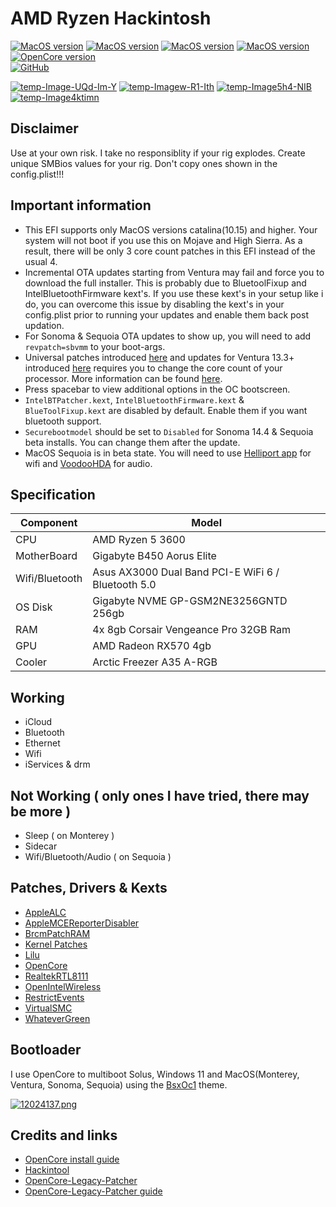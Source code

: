 # AMD Ryzen Hackintosh

[![MacOS version](https://img.shields.io/badge/Monterey-12.7.6-informational.svg)](https://www.apple.com/macos) [![MacOS version](https://img.shields.io/badge/Ventura-13.7-informational.svg)](https://www.apple.com/macos) [![MacOS version](https://img.shields.io/badge/Sonoma-14.7-informational.svg)](https://www.apple.com/macos) [![MacOS version](https://img.shields.io/badge/Sequoia-15.0-informational.svg)](https://www.apple.com/macos) \
[![OpenCore version](https://img.shields.io/badge/OpenCore-1.0.1-informational.svg)](https://github.com/acidanthera/OpenCorePkg)\
[![GitHub](https://img.shields.io/github/license/sileshn/Ryzentosh?style=flat-square)](https://github.com/sileshn/Ryzentosh/blob/master/LICENSE)

<a href="https://postimg.cc/Mv3f5xZY" target="_blank"><img src="https://i.postimg.cc/Mv3f5xZY/temp-Image-UQd-Im-Y.avif" alt="temp-Image-UQd-Im-Y"/></a> <a href="https://postimg.cc/tsJgJPDS" target="_blank"><img src="https://i.postimg.cc/tsJgJPDS/temp-Imagew-R1-Ith.avif" alt="temp-Imagew-R1-Ith"/></a> <a href="https://postimg.cc/DJbzPbNv" target="_blank"><img src="https://i.postimg.cc/DJbzPbNv/temp-Image5h4-NIB.avif" alt="temp-Image5h4-NIB"/></a> <a href="https://postimg.cc/gxRGrvPr" target="_blank"><img src="https://i.postimg.cc/gxRGrvPr/temp-Image4ktimn.avif" alt="temp-Image4ktimn"/></a>
## Disclaimer
Use at your own risk. I take no responsiblity if your rig explodes. Create unique SMBios values for your rig. Don't copy ones shown in the config.plist!!!

## Important information
* This EFI supports only MacOS versions catalina(10.15) and higher. Your system will not boot if you use this on Mojave and High Sierra. As a result, there will be only 3 core count patches in this EFI instead of the usual 4.
* Incremental OTA updates starting from Ventura may fail and force you to download the full installer. This is probably due to BluetoolFixup and IntelBluetoothFirmware kext's. If you use these kext's in your setup like i do, you can overcome this issue by disabling the kext's in your config.plist prior to running your updates and enable them back post updation.
* For Sonoma & Sequoia OTA updates to show up, you will need to add `revpatch=sbvmm` to your boot-args.
* Universal patches introduced [here](https://github.com/sileshn/Ryzentosh/commit/adcb87fa003a0e77afaded014984a00ecb07b775) and updates for Ventura 13.3+ introduced [here](https://github.com/sileshn/Ryzentosh/commit/00aab441a0a8a0fbcc9532c7beb51bbec24d85cb) requires you to change the core count of your processor. More information can be found [here](https://github.com/AMD-OSX/AMD_Vanilla#read-me-first).
* Press spacebar to view additional options in the OC bootscreen.
* `IntelBTPatcher.kext`, `IntelBluetoothFirmware.kext` & `BlueToolFixup.kext` are disabled by default. Enable them if you want bluetooth support.
* `Securebootmodel` should be set to `Disabled` for Sonoma 14.4 & Sequoia beta installs. You can change them after the update.
* MacOS Sequoia is in beta state. You will need to use [Helliport app](https://github.com/diepeterpan/HeliPort/releases/tag/v1.5.0) for wifi and [VoodooHDA](https://www.insanelymac.com/forum/topic/314406-voodoohda-302/page/19/#comment-2756841) for audio.

## Specification

| Component        | Model                                              |
| ---------------- | ---------------------------------------------------|
| CPU              | AMD Ryzen 5 3600                                   |
| MotherBoard      | Gigabyte B450 Aorus Elite                          |
| Wifi/Bluetooth   | Asus AX3000 Dual Band PCI-E WiFi 6 / Bluetooth 5.0 |
| OS Disk          | Gigabyte NVME GP-GSM2NE3256GNTD 256gb              |
| RAM              | 4x 8gb Corsair Vengeance Pro 32GB Ram              |
| GPU              | AMD Radeon RX570 4gb                               |
| Cooler    	   | Arctic Freezer A35 A-RGB          		            |

## Working

* iCloud
* Bluetooth
* Ethernet
* Wifi
* iServices & drm

## Not Working ( only ones I have tried, there may be more )

* Sleep ( on Monterey )
* Sidecar
* Wifi/Bluetooth/Audio ( on Sequoia )

## Patches, Drivers & Kexts

* [AppleALC](https://github.com/acidanthera/AppleALC)
* [AppleMCEReporterDisabler](https://github.com/acidanthera/bugtracker/files/3703498/AppleMCEReporterDisabler.kext.zip)
* [BrcmPatchRAM](https://github.com/acidanthera/BrcmPatchRAM)
* [Kernel Patches](https://github.com/AMD-OSX/AMD_Vanilla)
* [Lilu](https://github.com/acidanthera/Lilu)
* [OpenCore](https://github.com/acidanthera/OpenCorePkg)
* [RealtekRTL8111](https://github.com/Mieze/RTL8111_driver_for_OS_X)
* [OpenIntelWireless](https://github.com/OpenIntelWireless)
* [RestrictEvents](https://github.com/acidanthera/RestrictEvents)
* [VirtualSMC](https://github.com/acidanthera/VirtualSMC)
* [WhateverGreen](https://github.com/acidanthera/WhateverGreen)

## Bootloader

I use OpenCore to multiboot Solus, Windows 11 and MacOS(Monterey, Ventura, Sonoma, Sequoia) using the [BsxOc1](https://github.com/blackosx/BsxOc1) theme.

[![12024137.png](https://i.postimg.cc/63Tz2132/12024137.png)](https://postimg.cc/G8wv6Kvd)

## Credits and links

* [OpenCore install guide](https://dortania.github.io/OpenCore-Install-Guide)
* [Hackintool](https://www.hackintosh-forum.de/forum/thread/38316-hackintool-ehemals-intel-fb-patcher)
* [OpenCore-Legacy-Patcher](https://github.com/dortania/OpenCore-Legacy-Patcher)
* [OpenCore-Legacy-Patcher guide](https://dortania.github.io/OpenCore-Legacy-Patcher)

